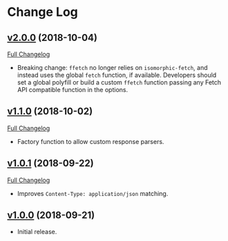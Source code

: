 # Change Log

## [v2.0.0](https://github.com/goblindegook/ffetch/tree/v2.0.0) (2018-10-04)

[Full Changelog](https://github.com/goblindegook/ffetch/compare/v1.1.0...v2.0.0)

- Breaking change: `ffetch` no longer relies on `isomorphic-fetch`, and instead uses the global `fetch` function, if available. Developers should set a global polyfill or build a custom `ffetch` function passing any Fetch API compatible function in the options.

## [v1.1.0](https://github.com/goblindegook/ffetch/tree/v1.1.0) (2018-10-02)

[Full Changelog](https://github.com/goblindegook/ffetch/compare/v1.0.1...v1.1.0)

- Factory function to allow custom response parsers.

## [v1.0.1](https://github.com/goblindegook/ffetch/tree/v1.0.1) (2018-09-22)

[Full Changelog](https://github.com/goblindegook/ffetch/compare/v1.0.0...v1.0.1)

- Improves `Content-Type: application/json` matching.

## [v1.0.0](https://github.com/goblindegook/ffetch/tree/v1.0.0) (2018-09-21)

- Initial release.
